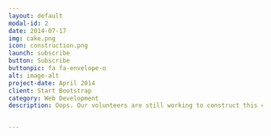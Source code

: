 ```yaml
---
layout: default
modal-id: 2
date: 2014-07-17
img: cake.png
icon: construction.png
launch: subscribe
button: Subscribe
buttonpic: fa fa-envelope-o
alt: image-alt
project-date: April 2014
client: Start Bootstrap
category: Web Development
description: Oops. Our volunteers are still working to construct this course. Please visit again in the near future, or subscribe to our mailing list below to stay up to date. We appreciate your understanding and support!


---
```

